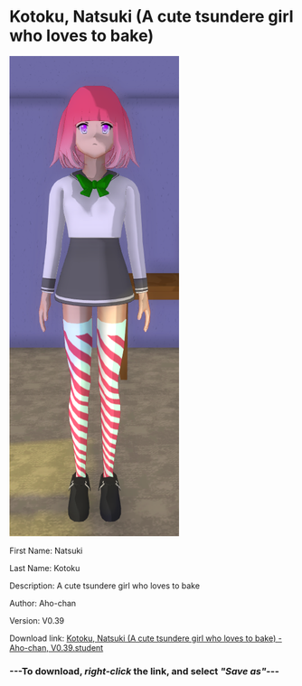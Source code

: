 # Kotoku, Natsuki (A cute tsundere girl who loves to bake)

<img src = "https://raw.githubusercontent.com/Arbiter1223/Daigaku-Gurashi-Custom-Students/master/Students/Files/Kotoku%2C%20Natsuki%20(A%20cute%20tsundere%20girl%20who%20loves%20to%20bake).png">

First Name: Natsuki

Last Name: Kotoku

Description: A cute tsundere girl who loves to bake

Author: Aho-chan

Version: V0.39

Download link: <a href="https://raw.githubusercontent.com/Arbiter1223/Daigaku-Gurashi-Custom-Students/master/Students/Files/Kotoku%2C%20Natsuki%20(A%20cute%20tsundere%20girl%20who%20loves%20to%20bake)%20-%20Aho-chan%2C%20V0.39.student">Kotoku, Natsuki (A cute tsundere girl who loves to bake) - Aho-chan, V0.39.student</a>

### ---**To download, _right-click_ the link, and select _"Save as"_**---
